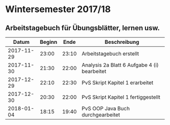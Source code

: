 # Wintersemester 2017/18

## Arbeitstagebuch für Übungsblätter, lernen usw.

| Datum      | Beginn | Ende  | Beschreibung                                           |
|------------|--------|-------|--------------------------------------------------------|
| 2017-11-29 | 23:00  | 23:10 | Arbeitstagebuch erstellt                               |
| 2017-11-30 | 21:30  | 22:00 | Analysis 2a Blatt 6 Aufgabe 4 (i) bearbeitet           |
| 2017-12-29 | 22:10  | 22:30 | PvS Skript Kapitel 1 erarbeitet                        |
| 2017-12-30 | 20:30  | 22:00 | PvS Skript Kapitel 1 fertiggestellt                    |
| 2018-01-04 | 18:15  | 19:40 | PvS OOP Java Buch durchgearbeitet                      |

